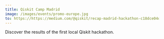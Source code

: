 ```yaml
---
title: Qiskit Camp Madrid
image: /images/events/promo-europe.jpg
to: https://https://medium.com/@qiskit/recap-madrid-hackathon-c18dce04dfd2
---
```

Discover the results of the first local Qiskit hackathon.